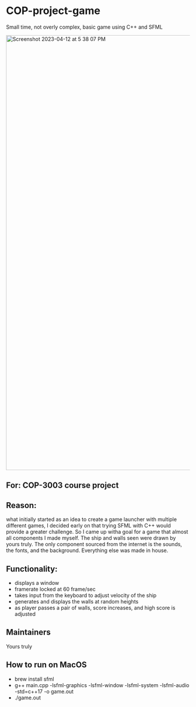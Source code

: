 # COP-project-game
Small time, not overly complex, basic game using C++ and SFML

<img width="1190" alt="Screenshot 2023-04-12 at 5 38 07 PM" src="https://user-images.githubusercontent.com/122639149/231594834-812202ef-cf23-4302-9355-bfaf6c86af0d.png">

## For: COP-3003 course project

## Reason: 
what initially started as an idea to create a game launcher with multiple different games, I decided early on that trying SFML with C++ would provide a greater challenge. So I came up witha goal for a game that almost all components I made myself. The ship and walls seen were drawn by yours truly. The only component sourced from the internet is the sounds, the fonts, and the background. Everything else was made in house. 

## Functionality: 
- displays a window
- framerate locked at 60 frame/sec
- takes input from the keyboard to adjust velocity of the ship
- generates and displays the walls at random heights
- as player passes a pair of walls, score increases, and high score is adjusted

## Maintainers
Yours truly

## How to run on MacOS

- brew install sfml
- g++ main.cpp -lsfml-graphics -lsfml-window -lsfml-system -lsfml-audio -std=c++17 -o game.out
- ./game.out
